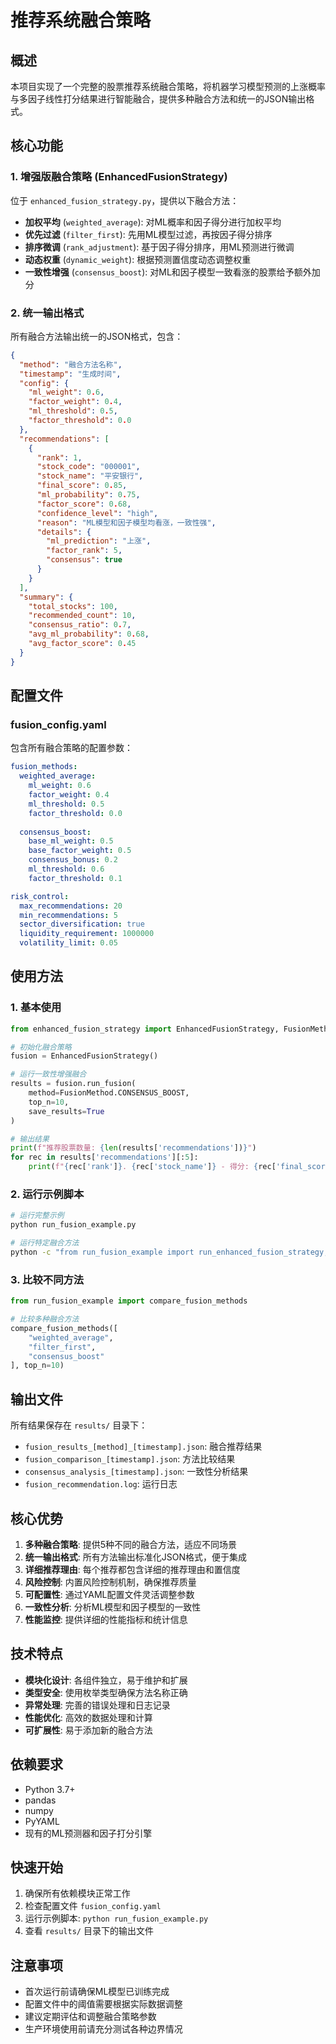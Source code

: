 # 推荐系统融合策略

## 概述

本项目实现了一个完整的股票推荐系统融合策略，将机器学习模型预测的上涨概率与多因子线性打分结果进行智能融合，提供多种融合方法和统一的JSON输出格式。

## 核心功能

### 1. 增强版融合策略 (EnhancedFusionStrategy)

位于 `enhanced_fusion_strategy.py`，提供以下融合方法：

- **加权平均** (`weighted_average`): 对ML概率和因子得分进行加权平均
- **优先过滤** (`filter_first`): 先用ML模型过滤，再按因子得分排序
- **排序微调** (`rank_adjustment`): 基于因子得分排序，用ML预测进行微调
- **动态权重** (`dynamic_weight`): 根据预测置信度动态调整权重
- **一致性增强** (`consensus_boost`): 对ML和因子模型一致看涨的股票给予额外加分

### 2. 统一输出格式

所有融合方法输出统一的JSON格式，包含：

```json
{
  "method": "融合方法名称",
  "timestamp": "生成时间",
  "config": {
    "ml_weight": 0.6,
    "factor_weight": 0.4,
    "ml_threshold": 0.5,
    "factor_threshold": 0.0
  },
  "recommendations": [
    {
      "rank": 1,
      "stock_code": "000001",
      "stock_name": "平安银行",
      "final_score": 0.85,
      "ml_probability": 0.75,
      "factor_score": 0.68,
      "confidence_level": "high",
      "reason": "ML模型和因子模型均看涨，一致性强",
      "details": {
        "ml_prediction": "上涨",
        "factor_rank": 5,
        "consensus": true
      }
    }
  ],
  "summary": {
    "total_stocks": 100,
    "recommended_count": 10,
    "consensus_ratio": 0.7,
    "avg_ml_probability": 0.68,
    "avg_factor_score": 0.45
  }
}
```

## 配置文件

### fusion_config.yaml

包含所有融合策略的配置参数：

```yaml
fusion_methods:
  weighted_average:
    ml_weight: 0.6
    factor_weight: 0.4
    ml_threshold: 0.5
    factor_threshold: 0.0
  
  consensus_boost:
    base_ml_weight: 0.5
    base_factor_weight: 0.5
    consensus_bonus: 0.2
    ml_threshold: 0.6
    factor_threshold: 0.1

risk_control:
  max_recommendations: 20
  min_recommendations: 5
  sector_diversification: true
  liquidity_requirement: 1000000
  volatility_limit: 0.05
```

## 使用方法

### 1. 基本使用

```python
from enhanced_fusion_strategy import EnhancedFusionStrategy, FusionMethod

# 初始化融合策略
fusion = EnhancedFusionStrategy()

# 运行一致性增强融合
results = fusion.run_fusion(
    method=FusionMethod.CONSENSUS_BOOST,
    top_n=10,
    save_results=True
)

# 输出结果
print(f"推荐股票数量: {len(results['recommendations'])}")
for rec in results['recommendations'][:5]:
    print(f"{rec['rank']}. {rec['stock_name']} - 得分: {rec['final_score']:.3f}")
```

### 2. 运行示例脚本

```bash
# 运行完整示例
python run_fusion_example.py

# 运行特定融合方法
python -c "from run_fusion_example import run_enhanced_fusion_strategy; run_enhanced_fusion_strategy('consensus_boost', 10)"
```

### 3. 比较不同方法

```python
from run_fusion_example import compare_fusion_methods

# 比较多种融合方法
compare_fusion_methods([
    "weighted_average", 
    "filter_first", 
    "consensus_boost"
], top_n=10)
```

## 输出文件

所有结果保存在 `results/` 目录下：

- `fusion_results_[method]_[timestamp].json`: 融合推荐结果
- `fusion_comparison_[timestamp].json`: 方法比较结果
- `consensus_analysis_[timestamp].json`: 一致性分析结果
- `fusion_recommendation.log`: 运行日志

## 核心优势

1. **多种融合策略**: 提供5种不同的融合方法，适应不同场景
2. **统一输出格式**: 所有方法输出标准化JSON格式，便于集成
3. **详细推荐理由**: 每个推荐都包含详细的推荐理由和置信度
4. **风险控制**: 内置风险控制机制，确保推荐质量
5. **可配置性**: 通过YAML配置文件灵活调整参数
6. **一致性分析**: 分析ML模型和因子模型的一致性
7. **性能监控**: 提供详细的性能指标和统计信息

## 技术特点

- **模块化设计**: 各组件独立，易于维护和扩展
- **类型安全**: 使用枚举类型确保方法名称正确
- **异常处理**: 完善的错误处理和日志记录
- **性能优化**: 高效的数据处理和计算
- **可扩展性**: 易于添加新的融合方法

## 依赖要求

- Python 3.7+
- pandas
- numpy
- PyYAML
- 现有的ML预测器和因子打分引擎

## 快速开始

1. 确保所有依赖模块正常工作
2. 检查配置文件 `fusion_config.yaml`
3. 运行示例脚本: `python run_fusion_example.py`
4. 查看 `results/` 目录下的输出文件

## 注意事项

- 首次运行前请确保ML模型已训练完成
- 配置文件中的阈值需要根据实际数据调整
- 建议定期评估和调整融合策略参数
- 生产环境使用前请充分测试各种边界情况